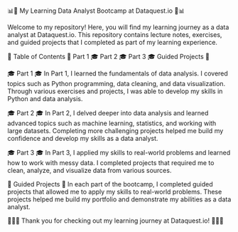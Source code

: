 📊🚀 My Learning Data Analyst Bootcamp at Dataquest.io 🚀📊

Welcome to my repository! Here, you will find my learning journey as a data analyst at Dataquest.io. This repository contains lecture notes, exercises, and guided projects that I completed as part of my learning experience.

📝 Table of Contents 📝
Part 1 🎓
Part 2 🎓
Part 3 🎓
Guided Projects 🚀

🎓 Part 1 🎓
In Part 1, I learned the fundamentals of data analysis. I covered topics such as Python programming, data cleaning, and data visualization. Through various exercises and projects, I was able to develop my skills in Python and data analysis.

🎓 Part 2 🎓
In Part 2, I delved deeper into data analysis and learned advanced topics such as machine learning, statistics, and working with large datasets. Completing more challenging projects helped me build my confidence and develop my skills as a data analyst.

🎓 Part 3 🎓
In Part 3, I applied my skills to real-world problems and learned how to work with messy data. I completed projects that required me to clean, analyze, and visualize data from various sources.

🚀 Guided Projects 🚀
In each part of the bootcamp, I completed guided projects that allowed me to apply my skills to real-world problems. These projects helped me build my portfolio and demonstrate my abilities as a data analyst.

🎉🎉🎉 Thank you for checking out my learning journey at Dataquest.io! 🎉🎉🎉
